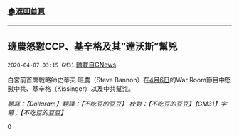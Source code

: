 ###  [:house:返回首頁](https://github.com/ourhimalayas/txt)
---

## 班農怒懟CCP、基辛格及其“達沃斯”幫兇
`2020-04-07 03:15 GM31` [轉載自GNews](https://gnews.org/zh-hant/164613/)

白宮前首席戰略師史蒂夫·班農（Steve Bannon）在[4月6日](https://youtu.be/jMGeVX4fClw)的War Room節目中怒懟中共、基辛格（Kissinger）以及中共幫兇。

*聽寫：【Dollaram】翻譯：【不吃豆的豆豆】* *校對：【不吃豆的豆豆】【GM31】字幕：【不吃豆的豆豆】*

0
